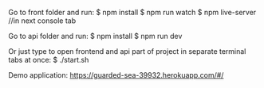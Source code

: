 Go to front folder and run:
$ npm install
$ npm run watch
$ npm live-server //in next console tab

Go to api folder and run:
$ npm install
$ npm run dev

Or just type to open frontend and api part of project in separate terminal tabs at once:
$ ./start.sh

Demo application:
https://guarded-sea-39932.herokuapp.com/#/

